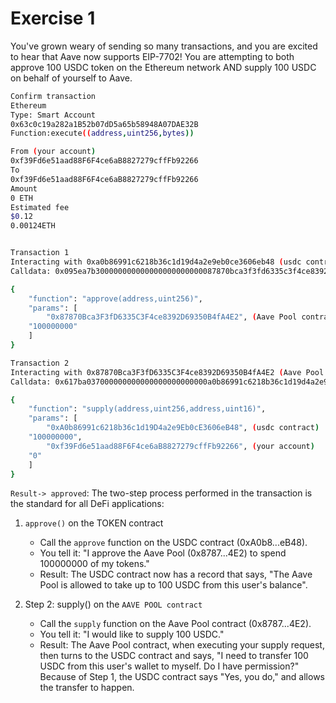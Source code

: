 # Exercise 1

You've grown weary of sending so many transactions, and you are excited to hear that Aave now supports EIP-7702! You are attempting to both approve 100 USDC token on the Ethereum network AND supply 100 USDC on behalf of yourself to Aave.

```bash
Confirm transaction
Ethereum
Type: Smart Account
0x63c0c19a282a1B52b07dD5a65b58948A07DAE32B
Function:execute((address,uint256,bytes))

From (your account)
0xf39Fd6e51aad88F6F4ce6aB8827279cffFb92266
To
0xf39Fd6e51aad88F6F4ce6aB8827279cffFb92266
Amount
0 ETH
Estimated fee
$0.12
0.00124ETH


Transaction 1
Interacting with 0xa0b86991c6218b36c1d19d4a2e9eb0ce3606eb48 (usdc contract)
Calldata: 0x095ea7b300000000000000000000000087870bca3f3fd6335c3f4ce8392d69350b4fa4e20000000000000000000000000000000000000000000000000000000005f5e100

{
    "function": "approve(address,uint256)",
    "params": [
        "0x87870Bca3F3fD6335C3F4ce8392D69350B4fA4E2", (Aave Pool contract)
    "100000000"
    ]
}

Transaction 2
Interacting with 0x87870Bca3F3fD6335C3F4ce8392D69350B4fA4E2 (Aave Pool contract)
Calldata: 0x617ba037000000000000000000000000a0b86991c6218b36c1d19d4a2e9eb0ce3606eb480000000000000000000000000000000000000000000000000000000005f5e100000000000000000000000000f39fd6e51aad88f6f4ce6ab8827279cfffb922660000000000000000000000000000000000000000000000000000000000000000

{
    "function": "supply(address,uint256,address,uint16)",
    "params": [
        "0xA0b86991c6218b36c1d19D4a2e9Eb0cE3606eB48", (usdc contract)
    "100000000",
        "0xf39Fd6e51aad88F6F4ce6aB8827279cffFb92266", (your account)
    "0"
    ]
}
```

`Result-> approved`: The two-step process performed in the transaction is the standard for all DeFi applications:

1. `approve()` on the TOKEN contract
   * Call the `approve` function on the USDC contract (0xA0b8...eB48).
   * You tell it: "I approve the Aave Pool (0x8787...4E2) to spend 100000000 of my tokens."
   * Result: The USDC contract now has a record that says,
"The Aave Pool is allowed to take up to 100 USDC from this user's balance".

2. Step 2: supply() on the `AAVE POOL contract`
   * Call the `supply` function on the Aave Pool contract (0x8787...4E2).
   * You tell it: "I would like to supply 100 USDC."
   * Result: The Aave Pool contract, when executing your supply request, then turns to the USDC contract and says,
"I need to transfer 100 USDC from this user's wallet to myself. Do I have permission?" Because of Step 1, the USDC contract says "Yes, you do," and allows the transfer to happen.
